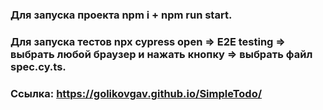 ### Для запуска проекта npm i + npm run start.

### Для запуска тестов npx cypress open => E2E testing => выбрать любой браузер и нажать кнопку => выбрать файл spec.cy.ts.

### Ссылка: https://golikovgav.github.io/SimpleTodo/
